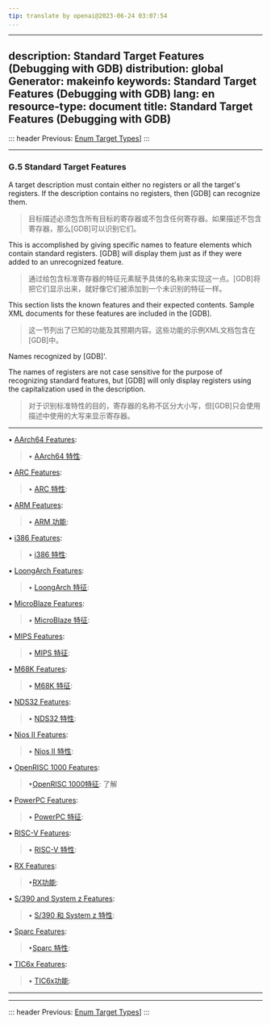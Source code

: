```yaml
---
tip: translate by openai@2023-06-24 03:07:54
...
```

---
description: Standard Target Features (Debugging with GDB)
distribution: global
Generator: makeinfo
keywords: Standard Target Features (Debugging with GDB)
lang: en
resource-type: document
title: Standard Target Features (Debugging with GDB)
---
::: header
Previous: [Enum Target Types](Enum-Target-Types.html#Enum-Target-Types)]
:::

---

### G.5 Standard Target Features


A target description must contain either no registers or all the target's registers. If the description contains no registers, then [GDB] can recognize them.

> 目标描述必须包含所有目标的寄存器或不包含任何寄存器。如果描述不包含寄存器，那么[GDB]可以识别它们。


This is accomplished by giving specific names to feature elements which contain standard registers. [GDB] will display them just as if they were added to an unrecognized feature.

> 通过给包含标准寄存器的特征元素赋予具体的名称来实现这一点。[GDB]将把它们显示出来，就好像它们被添加到一个未识别的特征一样。


This section lists the known features and their expected contents. Sample XML documents for these features are included in the [GDB].

> 这一节列出了已知的功能及其预期内容。这些功能的示例XML文档包含在[GDB]中。

Names recognized by [GDB]'.


The names of registers are not case sensitive for the purpose of recognizing standard features, but [GDB] will only display registers using the capitalization used in the description.

> 对于识别标准特性的目的，寄存器的名称不区分大小写，但[GDB]只会使用描述中使用的大写来显示寄存器。

---


• [AArch64 Features](AArch64-Features.html#AArch64-Features):                               

> • [AArch64 特性](AArch64-Features.html#AArch64-Features):

• [ARC Features](ARC-Features.html#ARC-Features):                                           

> • [ARC 特性](ARC-Features.html#ARC-Features):

• [ARM Features](ARM-Features.html#ARM-Features):                                           

> • [ARM 功能](ARM-Features.html#ARM-Features):

• [i386 Features](i386-Features.html#i386-Features):                                        

> • [i386 特性](i386-Features.html#i386-Features):

• [LoongArch Features](LoongArch-Features.html#LoongArch-Features):                         

> • [LoongArch 特征](LoongArch-Features.html#LoongArch-Features):

• [MicroBlaze Features](MicroBlaze-Features.html#MicroBlaze-Features):                      

> • [MicroBlaze 特征](MicroBlaze-Features.html#MicroBlaze-Features):

• [MIPS Features](MIPS-Features.html#MIPS-Features):                                        

> • [MIPS 特征](MIPS-Features.html#MIPS-Features):

• [M68K Features](M68K-Features.html#M68K-Features):                                        

> • [M68K 特征](M68K-Features.html#M68K-Features):

• [NDS32 Features](NDS32-Features.html#NDS32-Features):                                     

> • [NDS32 特性](NDS32-Features.html#NDS32-Features):

• [Nios II Features](Nios-II-Features.html#Nios-II-Features):                                              

> • [Nios II 特性](Nios-II-Features.html#Nios-II-Features):

• [OpenRISC 1000 Features](OpenRISC-1000-Features.html#OpenRISC-1000-Features):                            

> •[OpenRISC 1000特征](OpenRISC-1000-Features.html#OpenRISC-1000-Features): 了解

• [PowerPC Features](PowerPC-Features.html#PowerPC-Features):                                              

> • [PowerPC 特征](PowerPC-Features.html#PowerPC-Features):

• [RISC-V Features](RISC_002dV-Features.html#RISC_002dV-Features):                                         

> • [RISC-V 特性](RISC_002dV-Features.html#RISC_002dV-Features):

• [RX Features](RX-Features.html#RX-Features):                                                             

> •[RX功能](RX-Features.html#RX-Features):

• [S/390 and System z Features](S_002f390-and-System-z-Features.html#S_002f390-and-System-z-Features):     

> • [S/390 和 System z 特性](S_002f390-and-System-z-Features.html#S_002f390-and-System-z-Features):

• [Sparc Features](Sparc-Features.html#Sparc-Features):                                                    

> •[Sparc 特性](Sparc-Features.html#Sparc-Features):

• [TIC6x Features](TIC6x-Features.html#TIC6x-Features):                                                    

> • [TIC6x功能](TIC6x-Features.html#TIC6x-Features):

---

---

::: header
Previous: [Enum Target Types](Enum-Target-Types.html#Enum-Target-Types)]
:::
